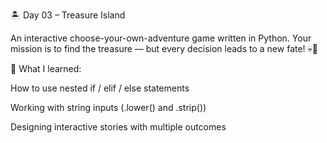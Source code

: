 🏝️ Day 03 – Treasure Island

An interactive choose-your-own-adventure game written in Python.
Your mission is to find the treasure — but every decision leads to a new fate! 💀💎

🧠 What I learned:

How to use nested if / elif / else statements

Working with string inputs (.lower() and .strip())

Designing interactive stories with multiple outcomes
